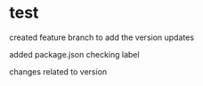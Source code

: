 # test


created feature branch to add the version updates


added package.json
checking label


changes related to version
